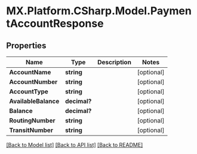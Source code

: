 # MX.Platform.CSharp.Model.PaymentAccountResponse

## Properties

Name | Type | Description | Notes
------------ | ------------- | ------------- | -------------
**AccountName** | **string** |  | [optional] 
**AccountNumber** | **string** |  | [optional] 
**AccountType** | **string** |  | [optional] 
**AvailableBalance** | **decimal?** |  | [optional] 
**Balance** | **decimal?** |  | [optional] 
**RoutingNumber** | **string** |  | [optional] 
**TransitNumber** | **string** |  | [optional] 

[[Back to Model list]](../README.md#documentation-for-models) [[Back to API list]](../README.md#documentation-for-api-endpoints) [[Back to README]](../README.md)


